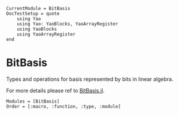 ```@meta
CurrentModule = BitBasis
DocTestSetup = quote
    using Yao
    using Yao: YaoBlocks, YaoArrayRegister
    using YaoBlocks
    using YaoArrayRegister
end
```

# BitBasis

Types and operations for basis represented by bits in linear algebra.

For more details please ref to [BitBasis.jl](https://quantumbfs.github.io/BitBasis.jl/stable/).

```@autodocs
Modules = [BitBasis]
Order = [:macro, :function, :type, :module]
```